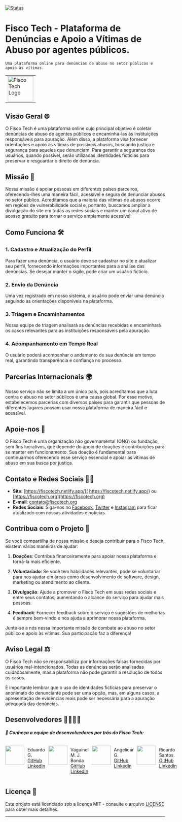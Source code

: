 [![Status](http://img.shields.io/static/v1?label=STATUS&message=EM%20DESENVOLVIMENTO&color=yellow&style=for-the-badge)](https://github.com/Eduardo377/fiscotech)

<table style="width:100%">
  <tr>
    <td>
        <img alt="Fisco Tech Logo" height="80" src="./assets/logo.ico"/>
    </td>
  </tr>
  <tr>
    
# Fisco Tech - Plataforma de Denúncias e Apoio a Vítimas de Abuso por agentes públicos.
    
    Uma plataforma online para denúncias de abuso no setor públicos e apoio às vítimas.
  </tr>
</table>

## Visão Geral 🌐

O Fisco Tech é uma plataforma online cujo principal objetivo é coletar denúncias de abuso de agentes públicos e encaminhá-las às instituições responsáveis para apuração. Além disso, a plataforma visa fornecer orientações e apoio às vítimas de possíveis abusos, buscando justiça e segurança para aqueles que denunciam. Para garantir a segurança dos usuários, quando possível, serão utilizadas identidades fictícias para preservar e resguardar o direito de denúncia.

## Missão 🚀

Nossa missão é apoiar pessoas em diferentes países parceiros, oferecendo-lhes uma maneira fácil, acessível e segura de denunciar abusos no setor público. Acreditamos que a maioria das vítimas de abusos ocorre em regiões de vulnerabilidade social e, portanto, buscamos ampliar a divulgação do site em todas as redes sociais e manter um canal ativo de acesso gratuito para tornar o serviço amplamente acessível.

## Como Funciona 🛠️

### 1. Cadastro e Atualização do Perfil

Para fazer uma denúncia, o usuário deve se cadastrar no site e atualizar seu perfil, fornecendo informações importantes para a análise das denúncias. Se desejar manter o sigilo, pode criar um usuário fictício.

### 2. Envio da Denúncia

Uma vez registrado em nosso sistema, o usuário pode enviar uma denúncia seguindo as orientações disponíveis na plataforma.

### 3. Triagem e Encaminhamentos

Nossa equipe de triagem analisará as denúncias recebidas e encaminhará os casos relevantes para as instituições responsáveis pela apuração.

### 4. Acompanhamento em Tempo Real

O usuário poderá acompanhar o andamento de sua denúncia em tempo real, garantindo transparência e confiança no processo.

## Parcerias Internacionais 🌍

Nosso serviço não se limita a um único país, pois acreditamos que a luta contra o abuso no setor públicos é uma causa global. Por esse motivo, estabelecemos parcerias com diversos países para garantir que pessoas de diferentes lugares possam usar nossa plataforma de maneira fácil e acessível.

## Apoie-nos 🙏

O Fisco Tech é uma organização não governamental (ONG) ou fundação, sem fins lucrativos, que depende do apoio de doações e contribuições para se manter em funcionamento. Sua doação é fundamental para continuarmos oferecendo esse serviço essencial e apoiar as vítimas de abuso em sua busca por justiça.

## Contato e Redes Sociais 📧📱

- **Site**:  [https://fiscotech.netlify.app/]( https://fiscotech.netlify.app/) ou [https://fiscotech.org](https://fiscotech.org)
- **E-mail**: [contato@fiscotech.org](mailto:contato@fiscotech.org)
- **Redes Sociais**: Siga-nos no [Facebook](https://facebook.com/fiscotech), [Twitter](https://twitter.com/fiscotech) e [Instagram](https://instagram.com/fiscotech) para ficar atualizado com nossas atividades e notícias.

## Contribua com o Projeto 💪

Se você compartilha de nossa missão e deseja contribuir para o Fisco Tech, existem várias maneiras de ajudar:

1. **Doações**: Contribua financeiramente para apoiar nossa plataforma e torná-la mais eficiente.

2. **Voluntariado**: Se você tem habilidades relevantes, pode se voluntariar para nos ajudar em áreas como desenvolvimento de software, design, marketing ou atendimento ao cliente.

3. **Divulgação**: Ajude a promover o Fisco Tech em suas redes sociais e entre seus contatos, aumentando o alcance do serviço para ajudar mais pessoas.

4. **Feedback**: Fornecer feedback sobre o serviço e sugestões de melhorias é sempre bem-vindo e nos ajuda a aprimorar nossa plataforma.

Junte-se a nós nessa importante missão de combate ao abuso no setor público e apoio às vítimas. Sua participação faz a diferença!

## Aviso Legal ⚖️

O Fisco Tech não se responsabiliza por informações falsas fornecidas por usuários mal-intencionados. Todas as denúncias serão analisadas cuidadosamente, mas a plataforma não pode garantir a resolução de todos os casos.

É importante lembrar que o uso de identidades fictícias para preservar o anonimato do denunciante pode ser uma opção, mas, em alguns casos, a apresentação de evidências reais pode ser necessária para a apuração adequada das denúncias.
## Desenvolvedores 👩‍💻👨‍💻

##### 🎈 Conheça a equipe de desenvolvedores por trás do Fisco Tech:


<div style="display: flex; flex-direction: row;">
    <img style="margin: 10px; display: flex; flex-direction: row; margin-left: 0px;" src="https://avatars.githubusercontent.com/u/35434628?v=4/" height="60">
        <p>
                Eduardo G.
            <br>
                <a href="https://github.com/Eduardo377/" target="_blank">
                    GitHub
                </a>
                <br>
                <a href="https://www.linkedin.com/in/eduardogomes377/" target="_blank">
                    LinkedIn
                </a>
        </p>
    </img>
    <img style="margin: 10px" src="https://avatars.githubusercontent.com/u/104402902?v=4/" height="60">
        <p>
                Vaguinel M. J. Bonda
            <br>
            <a href="https://github.com/VagMJB/" target="_blank">
                GitHub
            </a>
                <br>
            <a href="https://www.linkedin.com/in/eduardogomes377/" target="_blank">
                LinkedIn
            </a>
        </p>
    </img>
    <img style="margin: 10px" src="https://avatars.githubusercontent.com/u/108835675?v=4/" height="60" >
        <p>
                Angelicar G.
                <br>
                <a href="https://github.com/angelicarg/" target="_blank">
                    GitHub
                </a>
                <br>
                <a href="https://www.linkedin.com/in/ang%C3%A9lica-rodrigues-gon%C3%A7alves-774b5646/" target="_blank">
                    LinkedIn
                </a>
            </p>
    </img>
    <img style="margin: 10px" src="https://avatars.githubusercontent.com/u/101869721?v=4/" height="60" >
            <p>
                    Ricardo Santos.
                <br>
                    <a href="https://github.com/RicardoSantos-Dev/" target="_blank">
                        GitHub
                    </a>
                <br>
                    <a href="https://www.linkedin.com/in/ricardo-silva-santos-2b7602166/" target="_blank">
                        LinkedIn
                    </a>
            </p>
    </img>
</div>

## Licença 📜

Este projeto está licenciado sob a licença MIT - consulte o arquivo [LICENSE](LICENSE) para obter mais detalhes.

---
